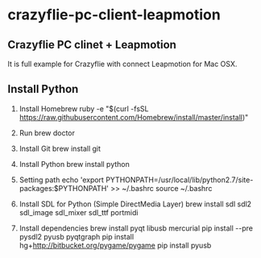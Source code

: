 # crazyflie-pc-client-leapmotion
Crazyflie PC clinet + Leapmotion
--------------------------------

It is full example for Crazyflie with connect Leapmotion for Mac OSX. 

Install Python
--------------

1. Install Homebrew
ruby -e "$(curl -fsSL https://raw.githubusercontent.com/Homebrew/install/master/install)"

2. Run
brew doctor

3. Install Git
brew install git

4. Install Python
brew install python

5. Setting path
echo 'export PYTHONPATH=/usr/local/lib/python2.7/site-packages:$PYTHONPATH' >> ~/.bashrc
source ~/.bashrc

6. Install SDL for Python (Simple DirectMedia Layer)
brew install sdl sdl2 sdl_image sdl_mixer sdl_ttf portmidi

7. Install dependencies
brew install pyqt libusb mercurial
pip install --pre pysdl2 pyusb pyqtgraph
pip install hg+http://bitbucket.org/pygame/pygame
pip install pyusb


